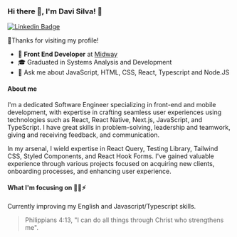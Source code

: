 
### Hi there 👋, I'm Davi Silva! 👋

[![Linkedin Badge](https://img.shields.io/badge/-LinkedIn-blue?style=flat-square&logo=Linkedin&logoColor=white&link=https://www.linkedin.com/vittor-emanoel-8971321b1/)](https://www.linkedin.com/in/davisilva85/)

🙏Thanks for visiting my profile!

- 🏁 <b>Front End Developer</b> at [Midway](https://www.midway.com.br)
- 🎓 Graduated in Systems Analysis and Development
- 💬 Ask me about JavaScript, HTML, CSS, React, Typescript and Node.JS

#### About me

I'm a dedicated Software Engineer specializing in front-end and mobile development, with expertise in crafting seamless user experiences using technologies such as React, React Native, Next.js, JavaScript, and TypeScript. I have great skills in problem-solving, leadership and teamwork, giving and receiving feedback, and communication.

In my arsenal, I wield expertise in React Query, Testing Library, Tailwind CSS, Styled Components, and React Hook Forms. I've gained valuable experience through various projects focused on acquiring new clients, onboarding processes, and enhancing user experience.



#### What I'm focusing on  🧑‍💻⚡️

Currently improving my English and Javascript/Typescript skills. 

> Philippians 4:13, "I can do all things through Christ who strengthens me".
